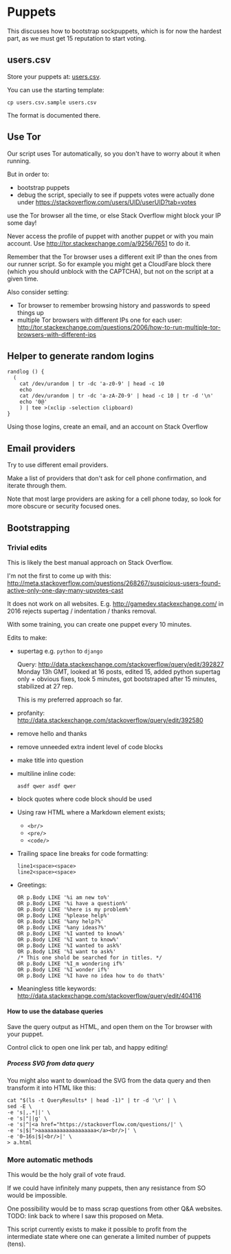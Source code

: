 # Puppets

This discusses how to bootstrap sockpuppets, which is for now the hardest part, as we must get 15 reputation to start voting.

## users.csv

Store your puppets at: [users.csv](users.csv).

You can use the starting template:

    cp users.csv.sample users.csv

The format is documented there.

## Use Tor

Our script uses Tor automatically, so you don't have to worry about it when running.

But in order to:

- bootstrap puppets
- debug the script, specially to see if puppets votes were actually done under https://stackoverflow.com/users/UID/userUID?tab=votes

use the Tor browser all the time, or else Stack Overflow might block your IP some day!

Never access the profile of puppet with another puppet or with you main account. Use <http://tor.stackexchange.com/a/9256/7651> to do it.

Remember that the Tor browser uses a different exit IP than the ones from our runner script. So for example you might get a CloudFare block there (which you should unblock with the CAPTCHA), but not on the script at a given time.

Also consider setting:

- Tor browser to remember browsing history and passwords to speed things up
- multiple Tor browsers with different IPs one for each user: <http://tor.stackexchange.com/questions/2006/how-to-run-multiple-tor-browsers-with-different-ips>

## Helper to generate random logins

    randlog () {
      (
        cat /dev/urandom | tr -dc 'a-z0-9' | head -c 10
        echo
        cat /dev/urandom | tr -dc 'a-zA-Z0-9' | head -c 10 | tr -d '\n'
        echo '0@'
        ) | tee >(xclip -selection clipboard)
    }

Using those logins, create an email, and an account on Stack Overflow

## Email providers

Try to use different email providers.

Make a list of providers that don't ask for cell phone confirmation, and iterate through them.

Note that most large providers are asking for a cell phone today, so look for more obscure or security focused ones.

## Bootstrapping

### Trivial edits

This is likely the best manual approach on Stack Overflow.

I'm not the first to come up with this: <http://meta.stackoverflow.com/questions/268267/suspicious-users-found-active-only-one-day-many-upvotes-cast>

It does not work on all websites. E.g. <http://gamedev.stackexchange.com/> in 2016 rejects supertag / indentation / thanks removal.

With some training, you can create one puppet every 10 minutes.

Edits to make:

-   supertag e.g. `python` to `django`

    Query: <http://data.stackexchange.com/stackoverflow/query/edit/392827> Monday 13h GMT, looked at 16 posts, edited 15, added python supertag only + obvious fixes, took 5 minutes, got bootstraped after 15 minutes, stabilized at 27 rep.

    This is my preferred approach so far.

-   profanity: <http://data.stackexchange.com/stackoverflow/query/edit/392580>

-   remove hello and thanks

-   remove unneeded extra indent level of code blocks

-   make title into question

-   multiline inline code:

    `asdf qwer
    asdf qwer`

-   block quotes where code block should be used

-   Using raw HTML where a Markdown element exists;

    - `<br/>`
    - `<pre/>`
    - `<code/>`

-   Trailing space line breaks for code formatting:

        line1<space><space>
        line2<space><space>

-   Greetings:

        OR p.Body LIKE '%i am new to%'
        OR p.Body LIKE '%i have a question%'
        OR p.Body LIKE '%here is my problem%'
        OR p.Body LIKE '%please help%'
        OR p.Body LIKE '%any help?%'
        OR p.Body LIKE '%any ideas?%'
        OR p.Body LIKE '%I wanted to know%'
        OR p.Body LIKE '%I want to know%'
        OR p.Body LIKE '%I wanted to ask%'
        OR p.Body LIKE '%I want to ask%'
        /* This one shold be searched for in titles. */
        OR p.Body LIKE '%I_m wondering if%'
        OR p.Body LIKE '%I wonder if%'
        OR p.Body LIKE '%I have no idea how to do that%'

-   Meaningless title keywords: <http://data.stackexchange.com/stackoverflow/query/edit/404116>

#### How to use the database queries

Save the query output as HTML, and open them on the Tor browser with your puppet.

Control click to open one link per tab, and happy editing!

##### Process SVG from data query

You might also want to download the SVG from the data query and then transform it into HTML like this:

    cat "$(ls -t QueryResults* | head -1)" | tr -d '\r' | \
    sed -E \
    -e 's|,.*||' \
    -e 's|"||g' \
    -e 's|^|<a href="https://stackoverflow.com/questions/|' \
    -e 's|$|">aaaaaaaaaaaaaaaaaaa</a><br/>|' \
    -e '0~16s|$|<br/>|' \
    > a.html

### More automatic methods

This would be the holy grail of vote fraud.

If we could have infinitely many puppets, then any resistance from SO would be impossible.

One possibility would be to mass scrap questions from other Q&A websites. TODO: link back to where I saw this proposed on Meta.

This script currently exists to make it possible to profit from the intermediate state where one can generate a limited number of puppets (tens).
